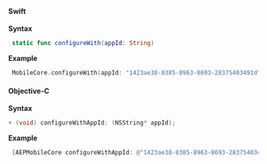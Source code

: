 #### Swift

**Syntax**

```swift
 static func configureWith(appId: String)
```

**Example**

```swift
 MobileCore.configureWith(appId: "1423ae38-8385-8963-8693-28375403491d")
```

#### Objective-C

**Syntax**

```objectivec
+ (void) configureWithAppId: (NSString* appId);
```

**Example**

```objectivec
 [AEPMobileCore configureWithAppId: @"1423ae38-8385-8963-8693-28375403491d"];
```